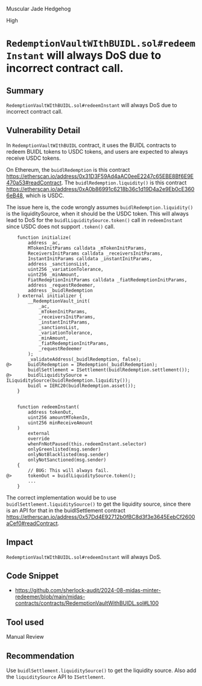 Muscular Jade Hedgehog

High

# `RedemptionVaultWIthBUIDL.sol#redeemInstant` will always DoS due to incorrect contract call.


## Summary

`RedemptionVaultWIthBUIDL.sol#redeemInstant` will always DoS due to incorrect contract call.

## Vulnerability Detail

In `RedemptionVaultWIthBUIDL` contract, it uses the BUIDL contracts to redeem BUIDL tokens to USDC tokens, and users are expected to always receive USDC tokens.

On Ethereum, the `buidlRedemption` is this contract https://etherscan.io/address/0x31D3F59Ad4aAC0eeE2247c65EBE8Bf6E9E470a53#readContract. The `buidlRedemption.liquidity()` is this contract https://etherscan.io/address/0xA0b86991c6218b36c1d19D4a2e9Eb0cE3606eB48, which is USDC.

The issue here is, the code wrongly assumes `buidlRedemption.liquidity()` is the liquiditySource, when it should be the USDC token. This will always lead to DoS for the `buidlLiquiditySource.token()` call in `redeemInstant` since USDC does not support `.token()` call.

```solidity
    function initialize(
        address _ac,
        MTokenInitParams calldata _mTokenInitParams,
        ReceiversInitParams calldata _receiversInitParams,
        InstantInitParams calldata _instantInitParams,
        address _sanctionsList,
        uint256 _variationTolerance,
        uint256 _minAmount,
        FiatRedeptionInitParams calldata _fiatRedemptionInitParams,
        address _requestRedeemer,
        address _buidlRedemption
    ) external initializer {
        __RedemptionVault_init(
            _ac,
            _mTokenInitParams,
            _receiversInitParams,
            _instantInitParams,
            _sanctionsList,
            _variationTolerance,
            _minAmount,
            _fiatRedemptionInitParams,
            _requestRedeemer
        );
        _validateAddress(_buidlRedemption, false);
@>      buidlRedemption = IRedemption(_buidlRedemption);
        buidlSettlement = ISettlement(buidlRedemption.settlement());
@>      buidlLiquiditySource = ILiquiditySource(buidlRedemption.liquidity());
        buidl = IERC20(buidlRedemption.asset());
    }


    function redeemInstant(
        address tokenOut,
        uint256 amountMTokenIn,
        uint256 minReceiveAmount
    )
        external
        override
        whenFnNotPaused(this.redeemInstant.selector)
        onlyGreenlisted(msg.sender)
        onlyNotBlacklisted(msg.sender)
        onlyNotSanctioned(msg.sender)
    {
        // BUG: This will always fail.
@>      tokenOut = buidlLiquiditySource.token();
        ...
    }
```

The correct implementation would be to use `buidlSettlement.liquiditySource()` to get the liquidity source, since there is an API for that in the buidlSettlement contract https://etherscan.io/address/0x57Dd4E92712b0fBC8d3f3e3645EebCf2600aCef0#readContract.

## Impact

`RedemptionVaultWIthBUIDL.sol#redeemInstant` will always DoS.

## Code Snippet

- https://github.com/sherlock-audit/2024-08-midas-minter-redeemer/blob/main/midas-contracts/contracts/RedemptionVaultWithBUIDL.sol#L100

## Tool used

Manual Review

## Recommendation

Use `buidlSettlement.liquiditySource()` to get the liquidity source. Also add the `liquiditySource` API to `ISettlement`.